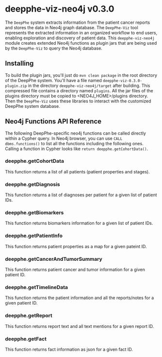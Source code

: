 # deepphe-viz-neo4j v0.3.0

The `DeepPhe` system extracts information from the patient cancer reports and stores the data in Neo4j graph database. The `DeepPhe-Viz` tool represents the extracted information in an organized workflow to end users, enabling exploration and discovery of patient data. This `deepphe-viz-neo4j` module creates extended Neo4j functions as plugin jars that are being used by the `DeepPhe-Viz` to query the Neo4j database.

## Installing

To build the plugin jars, you'll just do `mvn clean package` in the root directory of the DeepPhe system. You'll have a file named `deepphe-viz-0.3.0-plugin.zip` in the directory `deepphe-viz-neo4j/target` after building. This compressed file contains a directory named `plugins`. All the jar files of the plugins directory must be copied to <NEO4J_HOME>/plugins directory. Then the `DeepPhe-Viz` uses these libraries to interact with the customized DeepPhe system database.

## Neo4j Functions API Reference

The following DeepPhe-specific neo4j functions can be called directly within a Cypher query. In Neo4j browser, you can use `CALL dbms.functions()` to list all the functions including the following ones. Calling a function in Cypher looks like `return deepphe.getCohortData()`.

### deepphe.getCohortData

This function returns a list of all patients (patient properties and stages).

### deepphe.getDiagnosis

This function returns a list of diagnoses per patient for a given list of patient IDs.

### deepphe.getBiomarkers

This function returns biomarkers information for a given list of patient IDs.

### deepphe.getPatientInfo

This function returns patient properties as a map for a given pateint ID.

### deepphe.getCancerAndTumorSummary

This function returns patient cancer and tumor information for a given patient ID.

### deepphe.getTimelineData

This function returns the patient information and all the reports/notes for a given patient ID.

### deepphe.getReport

This function returns report text and all text mentions for a given report ID.

### deepphe.getFact

This function returns fact information as json for a given fact ID.